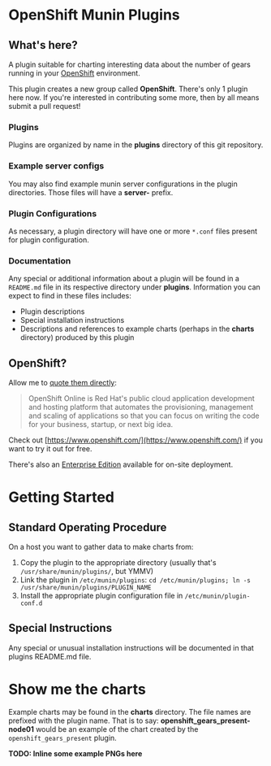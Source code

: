 # OpenShift Munin Plugins

## What's here?

A plugin suitable for charting interesting data about the number of
gears running in your
[OpenShift](https://github.com/openshift/origin-server)
environment.

This plugin creates a new group called **OpenShift**. There's only 1
plugin here now. If you're interested in contributing some more, then
by all means submit a pull request!


### Plugins

Plugins are organized by name in the **plugins** directory of this git
repository.

### Example server configs

You may also find example munin server configurations in the plugin
directories. Those files will have a **server-** prefix.

### Plugin Configurations

As necessary, a plugin directory will have one or more `*.conf` files
present for plugin configuration.

### Documentation

Any special or additional information about a plugin will be found in
a `README.md` file in its respective directory under
**plugins**. Information you can expect to find in these files
includes:

* Plugin descriptions
* Special installation instructions
* Descriptions and references to example charts (perhaps in the
  **charts** directory) produced by this plugin


## OpenShift?

Allow me to [quote them directly](https://www.openshift.com/products/online):

> OpenShift Online is Red Hat's public cloud application development
> and hosting platform that automates the provisioning, management and
> scaling of applications so that you can focus on writing the code
> for your business, startup, or next big idea.

Check out [https://www.openshift.com/](https://www.openshift.com/) if
you want to try it out for free.

There's also an
[Enterprise Edition](https://www.openshift.com/products/enterprise)
available for on-site deployment.


# Getting Started

## Standard Operating Procedure

On a host you want to gather data to make charts from:

1. Copy the plugin to the appropriate directory (usually that's `/usr/share/munin/plugins/`, but YMMV)
2. Link the plugin in `/etc/munin/plugins`: `cd /etc/munin/plugins; ln -s /usr/share/munin/plugins/PLUGIN_NAME`
3. Install the appropriate plugin configuration file in `/etc/munin/plugin-conf.d`

## Special Instructions

Any special or unusual installation instructions will be documented in
that plugins README.md file.

# Show me the charts

Example charts may be found in the **charts** directory. The file
names are prefixed with the plugin name. That is to say:
**openshift_gears_present-node01** would be an example of the chart
created by the `openshift_gears_present` plugin.


__TODO: Inline some example PNGs here__

